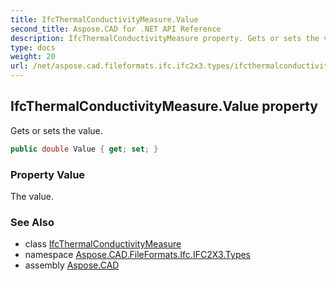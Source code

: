 ```yaml
---
title: IfcThermalConductivityMeasure.Value
second_title: Aspose.CAD for .NET API Reference
description: IfcThermalConductivityMeasure property. Gets or sets the value
type: docs
weight: 20
url: /net/aspose.cad.fileformats.ifc.ifc2x3.types/ifcthermalconductivitymeasure/value/
---
```

## IfcThermalConductivityMeasure.Value property

Gets or sets the value.

```csharp
public double Value { get; set; }
```

### Property Value

The value.

### See Also

* class [IfcThermalConductivityMeasure](../)
* namespace [Aspose.CAD.FileFormats.Ifc.IFC2X3.Types](../../ifcthermalconductivitymeasure/)
* assembly [Aspose.CAD](../../../)


